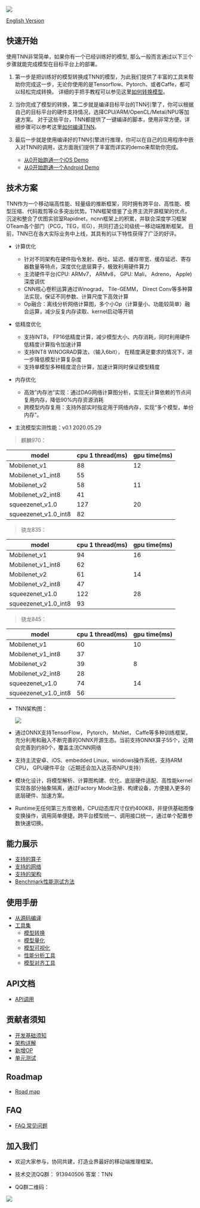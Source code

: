 <div align=left ><img src="https://gitee.com/darren3d/tnn-resource/raw/master/TNN.png"/>

[English Version](../en/front_page_en.md)

## 快速开始

使用TNN非常简单，如果你有一个已经训练好的模型, 那么一般而言通过以下三个步骤就能完成模型在目标平台上的部署。
1. 第一步是把训练好的模型转换成TNN的模型，为此我们提供了丰富的工具来帮助你完成这一步，无论你使用的是Tensorflow、Pytorch、或者Caffe，都可以轻松完成转换。
详细的手把手教程可以参见这里[如何转换模型](./user/convert.md)。

2. 当你完成了模型的转换，第二步就是编译目标平台的TNN引擎了，你可以根据自己的目标平台的硬件支持情况，选择CPU/ARM/OpenCL/Metal/NPU等加速方案。
   对于这些平台，TNN都提供了一键编译的脚本，使用非常方便。详细步骤可以参考这里[如何编译TNN](./user/compile.md)。

3. 最后一步就是使用编译好的TNN引擎进行推理，你可以在自己的应用程序中嵌入对TNN的调用，这方面我们提供了丰富而详实的demo来帮助你完成。
    *  [从0开始跑通一个iOS Demo](./user/demo.md)
    *  [从0开始跑通一个Android Demo](./user/demo.md)

## 技术方案

TNN作为一个移动端高性能、轻量级的推断框架，同时拥有跨平台、高性能、模型压缩、代码裁剪等众多突出优势。TNN框架借鉴了业界主流开源框架的优点，沉淀和整合了优图实验室Rapidnet，ncnn框架上的积累，并联合深度学习框架OTeam各个部门（PCG，TEG，IEG），共同打造公司级统一移动端推断框架。
目前，TNN已在各大实际业务中上线，其具有的以下特性获得了广泛的好评。

* 计算优化
    * 针对不同架构在硬件指令发射、吞吐、延迟、缓存带宽、缓存延迟、寄存器数量等特点，深度优化底层算子，极致利用硬件算力
    * 主流硬件平台(CPU: ARMv7， ARMv8， GPU: Mali， Adreno， Apple) 深度调优
    * CNN核心卷积运算通过Winograd， Tile-GEMM， Direct Conv等多种算法实现，保证不同参数、计算尺度下高效计算
    * Op融合：离线分析网络计算图，多个小Op（计算量小、功能较简单）融合运算，减少反复内存读取、kernel启动等开销

* 低精度优化
    * 支持INT8， FP16低精度计算，减少模型大小、内存消耗，同时利用硬件低精度计算指令加速计算
    * 支持INT8 WINOGRAD算法，（输入6bit）， 在精度满足要求的情况下，进一步降低模型计算复杂度
    * 支持单模型多种精度混合计算，加速计算同时保证模型精度

* 内存优化
    * 高效”内存池”实现：通过DAG网络计算图分析，实现无计算依赖的节点间复用内存，降低90%内存资源消耗
    * 跨模型内存复用：支持外部实时指定用于网络内存，实现“多个模型，单份内存”。

* 主流模型实测性能：v0.1 2020.05.29

>  麒麟970：

   | model                     | cpu 1 thread(ms) | gpu time(ms) |
   |---------------------------|--------------|--------------|
   | Mobilenet_v1              | 88           |   12         |
   | Mobilenet_v1_int8         | 55           |              |
   | Mobilenet_v2              | 58           |   11         |
   | Mobilenet_v2_int8         | 41           |              |
   | squeezenet_v1.0           | 127          |   20         |
   | squeezenet_v1.0_int8      | 82           |              |


>  骁龙835：

 | model                     | cpu 1 thread(ms) | gpu time(ms) |
 |---------------------------|--------------|--------------|
 | Mobilenet_v1              | 94           |   16         |
 | Mobilenet_v1_int8         | 62           |              |
 | Mobilenet_v2              | 61           |   14         |
 | Mobilenet_v2_int8         | 47           |              |
 | squeezenet_v1.0           | 122          |   28         |
 | squeezenet_v1.0_int8      | 93           |              |


>  骁龙845：


| model                     | cpu 1 thread(ms) | gpu time(ms) |
|---------------------------|--------------|--------------|
| Mobilenet_v1              | 60           |   10         |
| Mobilenet_v1_int8         | 37           |              |
| Mobilenet_v2              | 39           |   8          |
| Mobilenet_v2_int8         | 28           |              |
| squeezenet_v1.0           | 74           |   14         |
| squeezenet_v1.0_int8      | 56           |              |


* TNN架构图：


   <div><img src="https://gitee.com/darren3d/tnn-resource/raw/master/doc/cn/imgs/tnn_architect.jpg"/>

* 通过ONNX支持TensorFlow， Pytorch， MxNet， Caffe等多种训练框架，充分利用和融入不断完善的ONNX开源生态。当前支持ONNX算子55个，近期会完善到约80个，覆盖主流CNN网络
* 支持主流安卓、iOS、embedded Linux，windows操作系统，支持ARM CPU， GPU硬件平台（近期还会加入达芬奇NPU支持）
* 模块化设计，将模型解析、计算图构建、优化、底层硬件适配、高性能kernel实现各部分抽象隔离，通过Factory Mode注册、构建设备，方便接入更多的底层硬件、加速方案。
* Runtime无任何第三方库依赖，CPU动态库尺寸仅约400KB，并提供基础图像变换操作，调用简单便捷。跨平台模型统一、调用接口统一，通过单个配置参数快速切换。

## 能力展示
* [支持的算子](./user/support.md)
* [支持的网络](./user/support.md)
* [支持的架构](./user/support.md)
* [Benchmark性能测试方法](./development/profiling.md)

## 使用手册
* [从源码编译](./user/compile.md)
* [工具集]()
    * [模型转换](./user/convert.md)
    * [模型量化](./user/quantization.md)
    * [模型可视化](https://lutzroeder.github.io/netron/)
    * [性能分析工具](./development/profiling.md)
    * [模型对齐工具](./development/model_check.md)

## API文档
* [API调用](./user/api.md)

## 贡献者须知
* [开发基础须知](./development/contributing.md)
* [架构详解](./development/architecture.md)
* [新增OP](./development/add_op.md)
* [单元测试](./development/unit_test.md)

## Roadmap
* [Road map](./user/roadmap.md)

## FAQ
* [FAQ 常见问题](./faq.md)

## 加入我们

* 欢迎大家参与，协同共建，打造业界最好的移动端推理框架。

* 技术交流QQ群： 913940506 答案：TNN

* QQ群二维码：
<div align=left ><img src="https://gitee.com/darren3d/tnn-resource/raw/master/TNN-QQ.png"/>
